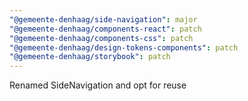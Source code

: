 ```yaml
---
"@gemeente-denhaag/side-navigation": major
"@gemeente-denhaag/components-react": patch
"@gemeente-denhaag/components-css": patch
"@gemeente-denhaag/design-tokens-components": patch
"@gemeente-denhaag/storybook": patch
---
```


Renamed SideNavigation and opt for reuse
